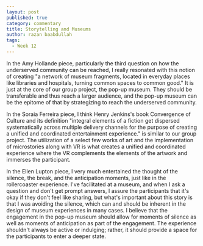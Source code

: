 ```yaml
---
layout: post
published: true
category: commentary
title: Storytelling and Museums
author: razan baabdullah
tags:
  - Week 12
---
```

In the Amy Hollande piece, particularly the third question on how the underserved community can be reached, I really resonated with this notion of creating "a network of museum fragments, located in everyday places like libraries and hospitals, turning common spaces to common good." It is just at the core of our group project, the pop-up museum. They should be transferable and thus reach a larger audience, and the pop-up museum can be the epitome of that by strategizing to reach the underserved community.

In the Soraia Ferreira piece, I think Henry Jenkins's book Convergence of Culture and its definition "integral elements of a fiction get dispersed systematically across multiple delivery channels for the purpose of creating a unified and coordinated entertainment experience." is similar to our group project. The utilization of a select few works of art and the implementation of microstories along with VR is what creates a unified and coordinated experience where the VR complements the elements of the artwork and immerses the participant.

In the Ellen Lupton piece, I very much entertained the thought of the silence, the break, and the anticipation moments, just like in the rollercoaster experience. I've facilitated at a museum, and when I ask a question and don't get prompt answers, I assure the participants that it's okay if they don't feel like sharing, but what's important about this story is that I was avoiding the silence, which can and should be inherent in the design of museum experiences in many cases. I believe that the engagement in the pop-up museum should allow for moments of silence as well as moments of anticipation as part of the engagement. The experience shouldn't always be active or indulging; rather, it should provide a space for the participants to enter a deeper state. 